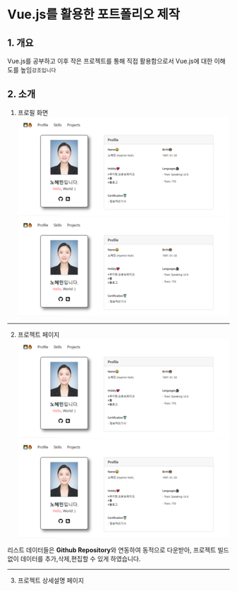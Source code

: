 Vue.js를 활용한 포트폴리오 제작
=======================
## 1. 개요
Vue.js를 공부하고 이후 작은 프로젝트를 통해 직접 활용함으로서 Vue.js에 대한 이해도를 높임```강조입니다```

## 2. 소개   
1. 프로필 화면   
![ScreenShoot](https://raw.githubusercontent.com/HyeminNoh/VuejsStudy/master/hyem-portfolio/screenshoot.png)     
![ScreenShoot](https://raw.githubusercontent.com/HyeminNoh/VuejsStudy/master/hyem-portfolio/screenshoot.png)      
---------------------------------

2. 프로젝트 페이지
![ScreenShoot](https://raw.githubusercontent.com/HyeminNoh/VuejsStudy/master/hyem-portfolio/screenshoot.png)     
![ScreenShoot](https://raw.githubusercontent.com/HyeminNoh/VuejsStudy/master/hyem-portfolio/screenshoot.png)    

리스트 데이터들은 <strong>Github Repository</strong>와 연동하여 동적으로 다운받아, 프로젝트 빌드없이 데이터를 추가,삭제,편집할 수 있게 하였습니다.

---------------------------------


3. 프로젝트 상세설명 페이지
